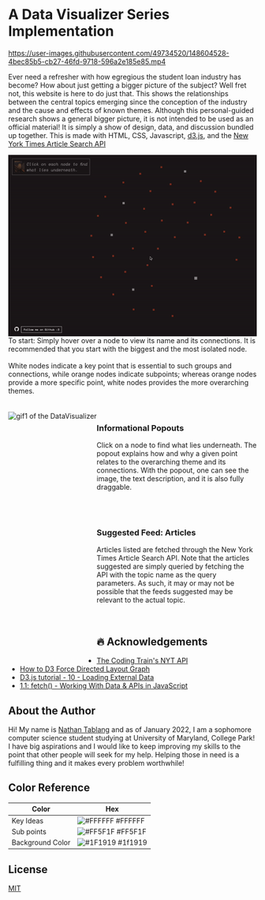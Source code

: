 # A Data Visualizer Series Implementation

https://user-images.githubusercontent.com/49734520/148604528-4bec85b5-cb27-46fd-9718-596a2e185e85.mp4     

Ever need a refresher with how egregious the student loan industry has become? 
How about just getting a bigger picture of the subject? 
Well fret not, this website is here to do just that. 
This shows the relationships between the central topics emerging since the conception of the industry and the cause and effects of known themes. 
Although this personal-guided research shows a general bigger picture, it is not intended to be used as an official material! 
It is simply a show of design, data, and discussion bundled up together. 
This is made with HTML, CSS, Javascript, [d3.js](https://d3js.org/), and the [New York Times Article Search API](https://developer.nytimes.com/docs/articlesearch-product/1/overview)

<img align="right" src="gif1.gif" alt="gif1 of the DataVisualizer">   
To start:   
Simply hover over a node to view its name and its connections.
It is recommended that you start with the biggest and the most isolated node.  
<br>
<br>
White nodes indicate a key point that is essential to such groups and connections, while orange nodes indicate subpoints; 
whereas orange nodes provide a more specific point, white nodes provides the more overarching themes.  
<br>
<br>
<br>
<img align="left" src="gif2.gif" alt="gif1 of the DataVisualizer" height="500px">
   
### Informational Popouts ###
Click on a node to find what lies underneath. The popout explains how and why a given point relates to the overarching theme and its connections. With the popout, one can see the image, the text description, and it is also fully draggable. <br> <br><br><br>
    
### Suggested Feed: Articles ###
Articles listed are fetched through the New York Times Article Search API. Note that the articles suggested are simply queried by fetching the API with the topic name as the query parameters. As such, it may or may not be possible that the feeds suggested may be relevant to the actual topic.<br><br><br>
  
## 🔥 Acknowledgements

 - [The Coding Train's NYT API](https://www.youtube.com/watch?v=IMne3LY4bks&t=794s&ab_channel=TheCodingTrain)
 - [How to D3 Force Directed Layout Graph](https://www.youtube.com/watch?v=HP1tOlxVYz4&t=846s&ab_channel=BenSullins)
 - [D3.js tutorial - 10 - Loading External Data](https://www.youtube.com/watch?v=2S1AbEWX85o&ab_channel=d3Vienno)
 - [1.1: fetch() - Working With Data & APIs in JavaScript](https://www.youtube.com/watch?v=tc8DU14qX6I&ab_channel=TheCodingTrain)

## About the Author

Hi! My name is [Nathan Tablang](https://www.linkedin.com/in/nathan-tablang-297b861b1/) and as of January 2022, 
I am a sophomore computer science student studying at University of Maryland, College Park! 
I have big aspirations and I would like to keep improving my skills to the point that other people will seek for my help. 
Helping those in need is a fulfilling thing and it makes every problem worthwhile!

## Color Reference

| Color             | Hex                                                                |
| ----------------- | ------------------------------------------------------------------ |
| Key Ideas  | ![#FFFFFF](https://via.placeholder.com/10/ffffff?text=+) #FFFFFF |
| Sub points | ![#FF5F1F](https://via.placeholder.com/10/ff5f1f?text=+) #FF5F1F |
| Background Color | ![#1F1919](https://via.placeholder.com/10/1f1919?text=+) #1f1919 |


## License

[MIT](https://choosealicense.com/licenses/mit/)

